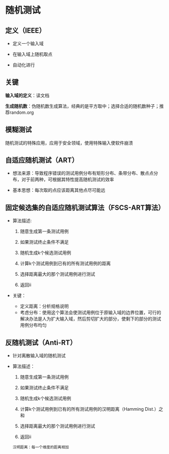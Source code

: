 随机测试
========

定义（IEEE）
------------

* 定义一个输入域

* 在输入域上随机取点

* 自动化进行

关键
----

__输入域的定义__：读文档

__生成随机数__：伪随机数生成算法，经典的是平方取中；选择合适的随机数种子；推荐random.org

模糊测试
--------

随机测试的特殊应用，应用于安全领域，使用特殊输入使软件崩溃


自适应随机测试（ART）
--------------

* 想法来源：导致程序错误的测试用例分布有矩形分布、条带分布、散点点分布，对于前两种，可根据其特性提高随机测试的效率

* 基本思想：每次取的点应该距离其他点尽可能远

固定候选集的自适应随机测试算法（FSCS-ART算法）
---------------------------------------------

* 算法描述:

  1. 随意生成第一条测试用例

  2. 如果测试终止条件不满足

  3. 随机生成k个候选测试用例

  4. 计算k个测试用例到已有的所有测试用例的距离

  5. 选择距离最大的那个测试用例进行测试

  6. 返回ii

* 关键：
  * 定义距离：分析规格说明
  * 考虑分布：使用这个算法会使测试用例位于原输入域的边界位置，可行的解决办法是人为扩大输入域，然后剪切扩大的部分，使剩下的部分的测试用例分布均匀

反随机测试（Anti-RT）
---------------------

 * 针对离散输入域的随机测试

 * 算法描述：

   1. 随意生成第一条测试用例

   2. 如果测试终止条件不满足

   3. 随机生成k个候选测试用例

   4. 计算k个测试用例到已有的所有测试用例的汉明距离（Hamming Dist.）之和

   5. 选择距离最大的那个测试用例进行测试

   6. 返回ii

   `汉明距离：每一个维度的距离相加`

